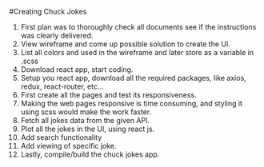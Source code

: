 #Creating Chuck Jokes

1. First plan was to thoroughly check all documents see if the instructions was clearly delivered.
2. View wireframe and come up possible solution to create the UI.
3. List all colors and used in the wireframe and later store as a variable in .scss
4. Download react app, start coding.
5. Setup you react app, download all the required packages, like axios, redux, react-router, etc...
6. First create all the pages and test its responsiveness.
7. Making the web pages responsive is time consuming, and styling it using scss would make the work faster.
8. Fetch all jokes data from the given API.
9. Plot all the jokes in the UI, using react js.
10. Add search functionality
11. Add viewing of specific joke.
12. Lastly, compile/build the chuck jokes app.